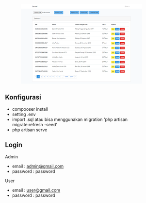 <p align="center"><img src="https://raw.githubusercontent.com/ahmadlufiau/testbromindo/master/screenshoot/home.png"></p>

## Konfigurasi

-   compooser install
-   setting .env
-   import .sql atau bisa menggunakan migration 'php artisan migrate:refresh -seed'
-   php artisan serve

## Login

Admin

-   email : admin@gmail.com
-   password : password

User

-   email : user@gmail.com
-   password : password
